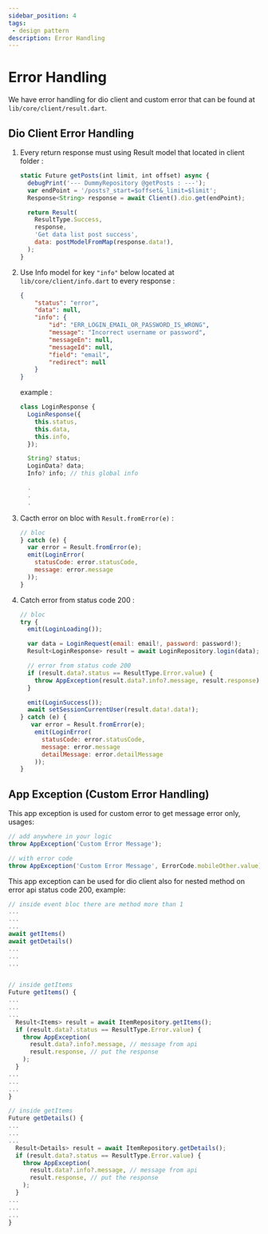 ```yaml
---
sidebar_position: 4
tags: 
 - design pattern
description: Error Handling
---
```


# Error Handling
We have error handling for dio client and custom error that can be found at  `lib/core/client/result.dart`.

## Dio Client Error Handling
1. Every return response must using Result model that located in client folder :

    ```js
    static Future getPosts(int limit, int offset) async {
      debugPrint('--- DummyRepository @getPosts : ---');
      var endPoint = '/posts?_start=$offset&_limit=$limit';
      Response<String> response = await Client().dio.get(endPoint);

      return Result(
        ResultType.Success,
        response,
        'Get data list post success',
        data: postModelFromMap(response.data!),
      );
    }
    ```
2. Use Info model for key `"info"` below located at `lib/core/client/info.dart` to every response :
   
    ```json
    {
        "status": "error",
        "data": null,
        "info": {
            "id": "ERR_LOGIN_EMAIL_OR_PASSWORD_IS_WRONG",
            "message": "Incorrect username or password",
            "messageEn": null,
            "messageId": null,
            "field": "email",
            "redirect": null
        }
    }
    ```
    
    example :
    ```js
    class LoginResponse {
      LoginResponse({
        this.status,
        this.data,
        this.info,
      });

      String? status;
      LoginData? data;
      Info? info; // this global info

      .
      .
      .
    ```

3. Cacth error on bloc with `Result.fromError(e)` :
 
    ```js
    // bloc
    } catch (e) {
      var error = Result.fromError(e);
      emit(LoginError(
        statusCode: error.statusCode,
        message: error.message
      ));
    }
    ```

4. Catch error from status code 200 :
   
    ```js
    // bloc
    try {
      emit(LoginLoading());

      var data = LoginRequest(email: email!, password: password!);
      Result<LoginResponse> result = await LoginRepository.login(data);

      // error from status code 200
      if (result.data?.status == ResultType.Error.value) {
        throw AppException(result.data?.info?.message, result.response);
      }

      emit(LoginSuccess());
      await setSessionCurrentUser(result.data!.data!);
    } catch (e) {
       var error = Result.fromError(e);
        emit(LoginError(
          statusCode: error.statusCode,
          message: error.message
          detailMessage: error.detailMessage
        ));
    }
    ```

  
## App Exception (Custom Error Handling)

This app exception is used for custom error to get message error only, usages:


```js
// add anywhere in your logic
throw AppException('Custom Error Message');

// with error code
throw AppException('Custom Error Message', ErrorCode.mobileOther.value);
```


This app exception can be used for dio client also for nested method on error api status code 200, example:

```js
// inside event bloc there are method more than 1
...
...
...
await getItems()
await getDetails()
...
...
...


// inside getItems 
Future getItems() {
...
...
...
  Result<Items> result = await ItemRepository.getItems();
  if (result.data?.status == ResultType.Error.value) {
    throw AppException(
      result.data?.info?.message, // message from api
      result.response, // put the response
    );
  }
...
...
...
}

// inside getItems 
Future getDetails() {
...
...
...
  Result<Details> result = await ItemRepository.getDetails();
  if (result.data?.status == ResultType.Error.value) {
    throw AppException(
      result.data?.info?.message, // message from api
      result.response, // put the response
    );
  }
...
...
...
}
```